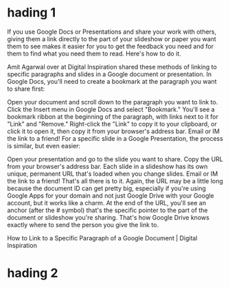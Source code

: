 <h1>hading 1</h1>
If you use <a>Google</> Docs or Presentations and share your work with others, giving them a link directly to the part of your slideshow or paper you want them to see makes it easier for you to get the feedback you need and for them to find what you need them to read. Here's how to do it.

Amit Agarwal over at Digital Inspiration shared these methods of linking to specific paragraphs and slides in a Google document or presentation. In Google Docs, you'll need to create a bookmark at the paragraph you want to share first:

Open your document and scroll down to the paragraph you want to link to.
Click the Insert menu in Google Docs and select "Bookmark."
You'll see a bookmark ribbon at the beginning of the paragraph, with links next to it for "Link" and "Remove."
Right-click the "Link" to copy it to your clipboard, or click it to open it, then copy it from your browser's address bar.
Email or IM the link to a friend!
For a specific slide in a Google Presentation, the process is similar, but even easier:

Open your presentation and go to the slide you want to share.
Copy the URL from your browser's address bar. Each slide in a slideshow has its own unique, permanent URL that's loaded when you change slides.
Email or IM the link to a friend!
That's all there is to it. Again, the URL may be a little long because the document ID can get pretty big, especially if you're using Google Apps for your domain and not just Google Drive with your Google account, but it works like a charm. At the end of the URL, you'll see an anchor (after the # symbol) that's the specific pointer to the part of the document or slideshow you're sharing. That's how Google Drive knows exactly where to send the person you give the link to.

How to Link to a Specific Paragraph of a Google Document | Digital Inspiration

<h1>hading 2</h1>
